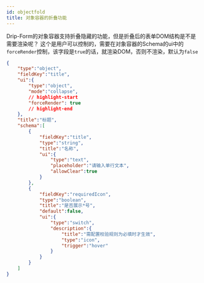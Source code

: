 ```yaml
---
id: objectfold
title: 对象容器的折叠功能
---
```


Drip-Form的对象容器支持折叠隐藏的功能，但是折叠后的表单DOM结构是不是需要渲染呢？
这个是用户可以控制的，需要在对象容器的Schema的ui中的`forceRender`控制，该字段是`true`的话，就渲染DOM，否则不渲染，默认为`false`

```json title="unitedSchema"
{
    "type":"object",
    "fieldKey":"title",
    "ui":{
        "type":"object",
        "mode":"collapse",
        // highlight-start
        "forceRender": true
        // highlight-end
    },
    "title":"标题",
    "schema":[
        {
            "fieldKey":"title",
            "type":"string",
            "title":"名称",
            "ui":{
                "type":"text",
                "placeholder":"请输入单行文本",
                "allowClear":true
            }
        },
        {
            "fieldKey":"requiredIcon",
            "type":"boolean",
            "title":"是否展示*号",
            "default":false,
            "ui":{
                "type":"switch",
                "description":{
                    "title":"需配置校验规则为必填时才生效",
                    "type":"icon",
                    "trigger":"hover"
                }
            }
        }
    ]
}
```
